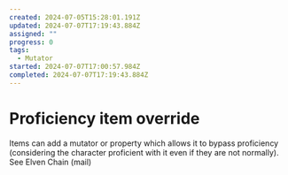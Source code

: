 ```yaml
---
created: 2024-07-05T15:28:01.191Z
updated: 2024-07-07T17:19:43.884Z
assigned: ""
progress: 0
tags:
  - Mutator
started: 2024-07-07T17:00:57.984Z
completed: 2024-07-07T17:19:43.884Z
---
```


# Proficiency item override

Items can add a mutator or property which allows it to bypass proficiency (considering the character proficient with it even if they are not normally). See Elven Chain (mail)

